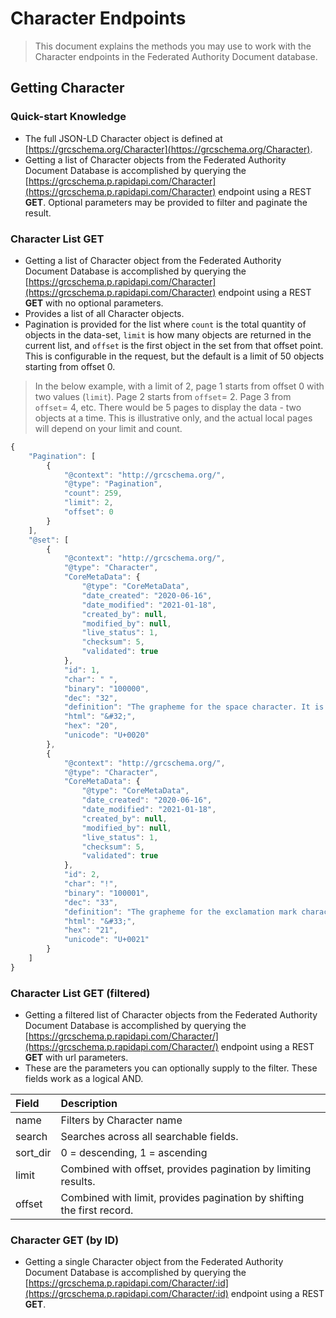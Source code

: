 # Character Endpoints

> This document explains the methods you may use to work with the Character endpoints in the Federated Authority Document database.

## Getting Character

### Quick-start Knowledge

* The full JSON-LD Character object is defined at [https://grcschema.org/Character](https://grcschema.org/Character).
* Getting a list of Character objects from the Federated Authority Document Database is accomplished by querying the [https://grcschema.p.rapidapi.com/Character](https://grcschema.p.rapidapi.com/Character) endpoint using a REST **GET**. Optional parameters may be provided to filter and paginate the result.

### Character List GET

* Getting a list of Character object from the Federated Authority Document Database is accomplished by querying the [https://grcschema.p.rapidapi.com/Character](https://grcschema.p.rapidapi.com/Character) endpoint using a REST **GET** with no optional parameters.
* Provides a list of all Character objects.
* Pagination is provided for the list where `count` is the total quantity of objects in the data-set, `limit` is how many objects are returned in the current list, and `offset` is the first object in the set from that offset point. This is configurable in the request, but the default is a limit of 50 objects starting from offset 0.

> In the below example, with a limit of 2, page 1 starts from offset 0 with two values \(`limit`\). Page 2 starts from `offset`= 2. Page 3 from `offset`= 4, etc. There would be 5 pages to display the data - two objects at a time. This is illustrative only, and the actual local pages will depend on your limit and count.

```javascript
{
    "Pagination": [
        {
            "@context": "http://grcschema.org/",
            "@type": "Pagination",
            "count": 259,
            "limit": 2,
            "offset": 0
        }
    ],
    "@set": [
        {
            "@context": "http://grcschema.org/",
            "@type": "Character",
            "CoreMetaData": {
                "@type": "CoreMetaData",
                "date_created": "2020-06-16",
                "date_modified": "2021-01-18",
                "created_by": null,
                "modified_by": null,
                "live_status": 1,
                "checksum": 5,
                "validated": true
            },
            "id": 1,
            "char": " ",
            "binary": "100000",
            "dec": "32",
            "definition": "The grapheme for the space character. It is represented by the following codes: Unicode U+0020; Dec 32; Hex 20; HTML &#32. When creating a URL this character should be replaced with \"%20\". When entering dictionary terms, replace this character with the unicode character \"_\" (U+005F).",
            "html": "&#32;",
            "hex": "20",
            "unicode": "U+0020"
        },
        {
            "@context": "http://grcschema.org/",
            "@type": "Character",
            "CoreMetaData": {
                "@type": "CoreMetaData",
                "date_created": "2020-06-16",
                "date_modified": "2021-01-18",
                "created_by": null,
                "modified_by": null,
                "live_status": 1,
                "checksum": 5,
                "validated": true
            },
            "id": 2,
            "char": "!",
            "binary": "100001",
            "dec": "33",
            "definition": "The grapheme for the exclamation mark character. It is represented by the following codes: Unicode U+0021; Dec 33; Hex 21; HTML &#33. When creating a URL this character should be replaced with \"%21\". This character is compatible with all known dictionary entries.",
            "html": "&#33;",
            "hex": "21",
            "unicode": "U+0021"
        }
    ]
}
```

### Character List GET \(filtered\)

* Getting a filtered list of Character objects from the Federated Authority Document Database is accomplished by querying the [https://grcschema.p.rapidapi.com/Character/](https://grcschema.p.rapidapi.com/Character/) endpoint using a REST **GET** with url parameters.
* These are the parameters you can optionally supply to the filter. These fields work as a logical AND.

| Field | Description |
| :--- | :--- |
| name | Filters by Character name |
| search | Searches across all searchable fields. |
| sort\_dir | 0 = descending, 1 = ascending |
| limit | Combined with offset, provides pagination by limiting results. |
| offset | Combined with limit, provides pagination by shifting the first record. |

### Character GET \(by ID\)

* Getting a single Character object from the Federated Authority Document Database is accomplished by querying the [https://grcschema.p.rapidapi.com/Character/:id](https://grcschema.p.rapidapi.com/Character/:id) endpoint using a REST **GET**.

